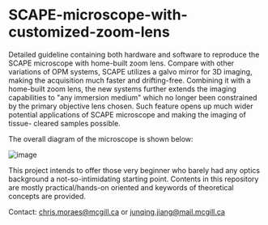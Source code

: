 # SCAPE-microscope-with-customized-zoom-lens
Detailed guideline containing both hardware and software to reproduce the SCAPE microscope with home-built zoom lens. Compare with other variations of OPM systems, SCAPE utilizes a galvo mirror for 3D imaging, making the acquisition much faster and drifting-free. Combining it with a home-built zoom lens, the new systems further extends the imaging capabilities to "any immersion medium" which no longer been constrained by the primary objective lens chosen. Such feature opens up much wider potential applications of SCAPE microscope and making the imaging of tissue-
cleared samples possible. 


The overall diagram of the microscope is shown below:

![image](https://github.com/JunqingJ/SCAPE-microscope-with-customized-zoom-lens/assets/78386273/cd6b4d51-95ac-4e9c-8654-e301d94f49fa)



This project intends to offer those very beginner who barely had any optics background a not-so-intimidating starting point. Contents in this repository are mostly practical/hands-on oriented and keywords of theoretical concepts are provided.

Contact: chris.moraes@mcgill.ca or junqing.jiang@mail.mcgill.ca
